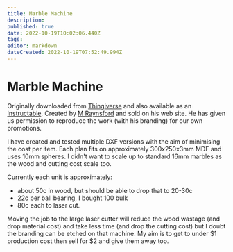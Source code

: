 ```yaml
---
title: Marble Machine
description: 
published: true
date: 2022-10-19T10:02:06.440Z
tags: 
editor: markdown
dateCreated: 2022-10-19T07:52:49.994Z
---
```


# Marble Machine

Originally downloaded from [Thingiverse](http://www.thingiverse.com/thing:148312) and also available as an [Instructable](http://www.instructables.com/id/MSRaynsfords-Marble-Machine-11-Kit/). Created by [M Raynsford](http://msraynsford.blogspot.com.au/) and sold on his web site. He has given us permission to reproduce the work (with his branding) for our own promotions.

I have created and tested multiple DXF versions with the aim of minimising the cost per item. Each plan fits on approximately 300x250x3mm MDF and uses 10mm spheres. I didn't want to scale up to standard 16mm marbles as the wood and cutting cost scale too.

Currently each unit is approximately:

-   about 50c in wood, but should be able to drop that to 20-30c
-   22c per ball bearing, I bought 100 bulk
-   80c each to laser cut.

Moving the job to the large laser cutter will reduce the wood wastage (and drop material cost) and take less time (and drop the cutting cost) but I doubt the branding can be etched on that machine. My aim is to get to under \$1 production cost then sell for \$2 and give them away too.
